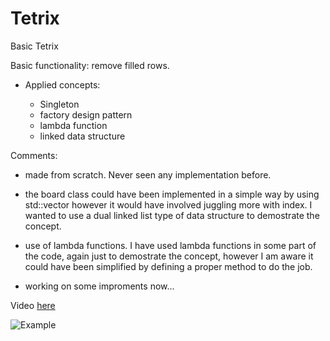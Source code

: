 # Tetrix
Basic Tetrix

Basic functionality: remove filled rows.

- Applied concepts:

	- Singleton
	- factory design pattern
	- lambda function
	- linked data structure

Comments:

- made from scratch. Never seen any implementation before.

- the board class could have been implemented in a simple way by using std::vector
	however it would have involved juggling more with index. I wanted to use a dual 
	linked list type of data structure to demostrate the concept.
	
- use of lambda functions. I have used lambda functions in some part of the code, again
just to demostrate the concept, however I am aware it could have been simplified by
defining a proper method to do the job.

- working on some improments now...

Video [here](http://46.32.229.68/img/tetrix.html)

![Example](http://46.32.229.68/img/tetrix.png)
